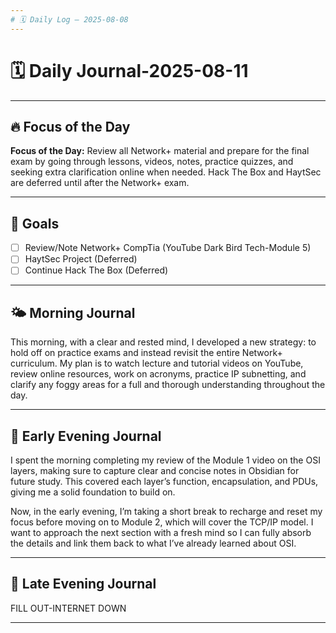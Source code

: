 ```yaml
---
# 🗓️ Daily Log — 2025-08-08
---
```

# 🗓️ Daily Journal-2025-08-11

---
## 🔥 Focus of the Day

**Focus of the Day:** Review all Network+ material and prepare for the final exam by going through lessons, videos, notes, practice quizzes, and seeking extra clarification online when needed. Hack The Box and HaytSec are deferred until after the Network+ exam.

---
## 🎯 Goals
- [ ] Review/Note Network+ CompTia (YouTube Dark Bird Tech-Module 5)
- [ ] HaytSec Project (Deferred)
- [ ] Continue Hack The Box (Deferred)

---
## 🌤️ Morning Journal
 
 This morning, with a clear and rested mind, I developed a new strategy: to hold off on practice exams and instead revisit the entire Network+ curriculum. My plan is to watch lecture and tutorial videos on YouTube, review online resources, work on acronyms, practice IP subnetting, and clarify any foggy areas for a full and thorough understanding throughout the day.

---
## 🌙 Early Evening Journal  

I spent the morning completing my review of the Module 1 video on the OSI layers, making sure to capture clear and concise notes in Obsidian for future study. This covered each layer’s function, encapsulation, and PDUs, giving me a solid foundation to build on.  

Now, in the early evening, I’m taking a short break to recharge and reset my focus before moving on to Module 2, which will cover the TCP/IP model. I want to approach the next section with a fresh mind so I can fully absorb the details and link them back to what I’ve already learned about OSI.

---
## 🌙 Late Evening Journal

FILL OUT-INTERNET DOWN

---



